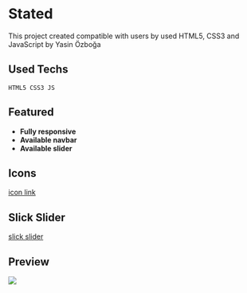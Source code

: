 # Stated

This project created compatible with users by used HTML5, CSS3 and JavaScript by Yasin Özboğa

## Used Techs

```
HTML5 CSS3 JS
```

## Featured

- **Fully responsive**
- **Available navbar**
- **Available slider**

## Icons

[icon link](https://fontawesome.com/)

## Slick Slider

[slick slider](https://kenwheeler.github.io/slick/)

## Preview

<img src="./images/Stated Gif.gif">
